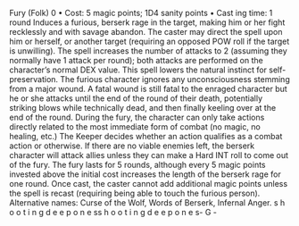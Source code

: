 Fury (Folk) 0
• Cost:  5 magic points; 1D4 sanity points
•
 Cast
ing time: 1 round
Induces a furious, berserk rage in the target, making him 
or her fight recklessly and with savage abandon. The caster 
may direct the spell upon him or herself, or another target 
(requiring an opposed POW roll if the target is unwilling).
The spell increases the number of attacks to 2 (assuming 
they normally have 1 attack per round); both attacks are 
performed on the character’s normal DEX value.
This spell lowers the natural instinct for self-
preservation. The furious character ignores any 
unconsciousness stemming from a major wound. A fatal 
wound is still fatal to the enraged character but he or she 
attacks until the end of the round of their death, potentially 
striking blows while technically dead, and then finally 
keeling over at the end of the round. During the fury, 
the character can only take actions directly related to the 
most immediate form of combat (no magic, no healing, 
etc.) The Keeper decides whether an action qualifies as a 
combat action or otherwise. If there are no viable enemies 
left, the berserk character will attack allies unless they can 
make a Hard INT roll to come out of the fury.
The fury lasts for 5 rounds, although every 5 magic 
points invested above the initial cost increases the length 
of the berserk rage for one round. Once cast, the caster 
cannot add additional magic points unless the spell is recast 
(requiring being able to touch the furious person).
Alternative names: Curse of the Wolf, Words of Berserk, 
Infernal Anger.
 s 
h 
o 
o 
t 
i 
n 
g 
d 
e e 
p 
o 
n 
e 
ss 
h 
o 
o 
t 
i 
n 
g 
d 
e e 
p 
o 
n 
e 
s- G -

